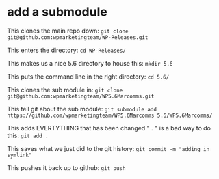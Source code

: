# add a submodule 


This clones the main repo down:
`git clone git@github.com:wpmarketingteam/WP-Releases.git`

This enters the directory:
`cd WP-Releases/`

This makes us a nice 5.6 directory to house this:
`mkdir 5.6`

This puts the command line in the right directory:
`cd 5.6/`

This clones the sub module in:
`git clone git@github.com:wpmarketingteam/WP5.6Marcomms.git`

This tell git about the sub module:
`git submodule add https://github.com/wpmarketingteam/WP5.6Marcomms 5.6/WP5.6Marcomms/`

This adds EVERTYTHING that has been changed " . " is a bad way to do this: 
`git add .`

This saves what we just did to the git history: 
`git commit -m "adding in symlink"`

This pushes it back up to github: 
`git push`